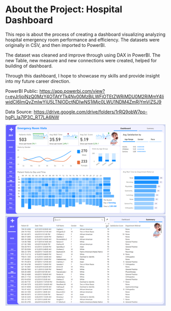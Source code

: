 # About the Project: Hospital Dashboard

This repo is about the process of creating a dashboard visualizing analyzing hospital emergency room performance and efficiency. The datasets were originally in CSV, and then imported to PowerBI.

The dataset was cleaned and improve through using DAX in PowerBI. The new Table, new measure and new connections were created, helped for building of dashboard.

Through this dashboard, I hope to showcase my skills and provide insight into my future career direction.

PowerBI Public: https://app.powerbi.com/view?r=eyJrIjoiNzQ0MzY4OTAtYTk4Ny00MzBjLWFiOTEtZWRiMDU0M2RiMmY4IiwidCI6ImQyZmIwYjU5LTNlODctNDIwNS1iMjc0LWU1NDM4ZmRjYmViZSJ9

Data Source: https://drive.google.com/drive/folders/1rRQ9obW7po-hgPi_Ia7IP3C_RT7LA6NW

![dashboard](dashboard.png)
![dashboard](summary.png)
